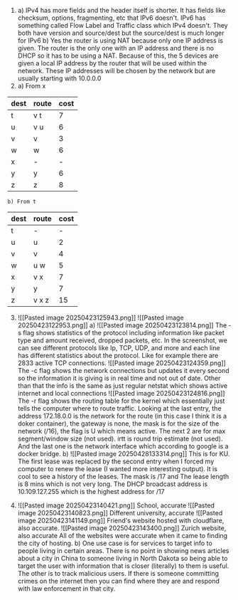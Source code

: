 1. 
	a) IPv4 has more fields and the header itself is shorter. It has fields like checksum, options, fragmenting, etc that IPv6 doesn't. IPv6 has something called Flow Label and Traffic class which IPv4 doesn't. They both have version and source/dest but the source/dest is much longer for IPv6
	b) Yes the router is using NAT because only one IP address is given. The router is the only one with an IP address and there is no DHCP so it has to be using a NAT. Because of this, the 5 devices are given a local IP address by the router that will be used within the network. These IP addresses will be chosen by the network but are usually starting with 10.0.0.0
2. 
	a) From x

| dest | route | cost |
| ---- | ----- | ---- |
| t    | v t   | 7    |
| u    | v u   | 6    |
| v    | v     | 3    |
| w    | w     | 6    |
| x    | -     | -    |
| y    | y     | 6    |
| z    | z     | 8    |
	b) From t	

| dest | route | cost |
| ---- | ----- | ---- |
| t    | -     | -    |
| u    | u     | 2    |
| v    | v     | 4    |
| w    | u w   | 5    |
| x    | v x   | 7    |
| y    | y     | 7    |
| z    | v x z | 15   |

3. 
	![[Pasted image 20250423125943.png]]
	![[Pasted image 20250423122953.png]]
	a) 
		![[Pasted image 20250423123814.png]]
		The -s flag shows statistics of the protocol including information like packet type and amount received, dropped packets, etc. In the screenshot, we can see different protocols like Ip, TCP, UDP, and more and each line has different statistics about the protocol. Like for example there are 2833 active TCP connections. 
		![[Pasted image 20250423124359.png]]
		The -c flag shows the network connections but updates it every second so the information it is giving is in real time and not out of date. Other than that the info is the same as just regular netstat which shows active internet and local connections
		![[Pasted image 20250423124816.png]]
		The -r flag shows the routing table for the kernel which essentially just tells the computer where to route traffic. Looking at the last entry, the address 172.18.0.0 is the network for the route (in this case I think it is a doker container), the gateway is none, the mask is for the size of the network (/16), the flag is U which means active. The next 2 are for max segment/window size (not used). irtt is round trip estimate (not used). And the last one is the network interface which according to google is a docker bridge.
	b)
		![[Pasted image 20250428133314.png]]
		This is for KU. The first lease was replaced by the second entry when I forced my computer to renew the lease (I wanted more interesting output). It is cool to see a history of the leases. The mask is /17 and The lease length is 8 mins which is not very long. The DHCP broadcast address is 10.109.127.255 which is the highest address for /17

4. 
	![[Pasted image 20250423140421.png]]
		School, accurate
	![[Pasted image 20250423140823.png]]
		Different university, accurate
	![[Pasted image 20250423141149.png]]
		Friend's website hosted with cloudflare, also accurate.
	![[Pasted image 20250423143400.png]]
		Zurich website, also accurate
	All of the websites were accurate when it came to finding the city of hosting. 
	b) One use case is for services to target info to people living in certain areas. There is no point in showing news articles about a city in China to someone living in North Dakota so being able to target the user with information that is closer (literally) to them is useful. The other is to track malicious users. If there is someone committing crimes on the internet then you can find where they are and respond with law enforcement in that city. 
